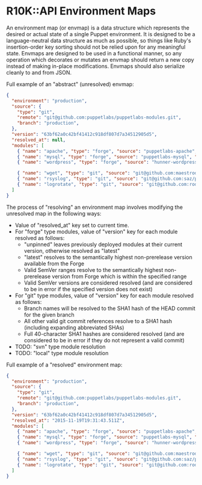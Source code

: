 # R10K::API Environment Maps

An environment map (or envmap) is a data structure which represents the desired or actual state of a single Puppet environment. It is designed to be a language-neutral data structure as much as possible, so things like Ruby's insertion-order key sorting should not be relied upon for any meaningful state. Envmaps are designed to be used in a functional manner, so any operation which decorates or mutates an envmap should return a new copy instead of making in-place modifications. Envmaps should also serialize cleanly to and from JSON.

Full example of an "abstract" (unresolved) envmap:

```json
{
  "environment": "production",
  "source": {
    "type": "git",
    "remote": "git@github.com:puppetlabs/puppetlabs-modules.git",
    "branch": "production",
  },
  "version": "63bf62a0c42bf41412c918df807d7a34512905d5",
  "resolved_at": null,
  "modules": [
    { "name": "apache", "type": "forge", "source": "puppetlabs-apache", "version": "unpinned" },
    { "name": "mysql", "type": "forge", "source": "puppetlabs-mysql", "version": "latest" },
    { "name": "wordpress", "type": "forge", "source": "hunner-wordpress", "version": "1.0.x" },

    { "name": "wget", "type": "git", "source": "git@github.com:maestrodev/puppet-wget.git", "version": "master" },
    { "name": "rsyslog", "type": "git", "source": "git@github.com:saz/puppet-rsyslog.git", "version": "v3.4.0" },
    { "name": "logrotate", "type": "git", "source": "git@github.com:rodjek/puppet-logrotate.git", "version": "e5464e8646b0877eb6cd2dd43c5117149bd35c14" }
  ]
}
```

The process of "resolving" an environment map involves modifying the unresolved map in the following ways:

* Value of "resolved\_at" key set to current time.
* For "forge" type modules, value of "version" key for each module resolved as follows:
  * "unpinned" leaves previously deployed modules at their current version, otherwise resolved as "latest"
  * "latest" resolves to the semantically highest non-prerelease version available from the Forge
  * Valid SemVer ranges resolve to the semantically highest non-prerelease version from Forge which is within the specified range
  * Valid SemVer versions are considered resolved (and are considered to be in error if the specified version does not exist)
* For "git" type modules, value of "version" key for each module resolved as follows:
  * Branch names will be resolved to the SHA1 hash of the HEAD commit for the given branch
  * All other valid git commit references resolve to a SHA1 hash (including expanding abbreviated SHAs)
  * Full 40-character SHA1 hashes are considered resolved (and are considered to be in error if they do not represent a valid commit)
* TODO: "svn" type module resolution
* TODO: "local" type module resolution

Full example of a "resolved" environment map:

```json
{
  "environment": "production",
  "source": {
    "type": "git",
    "remote": "git@github.com:puppetlabs/puppetlabs-modules.git",
    "branch": "production",
  },
  "version": "63bf62a0c42bf41412c918df807d7a34512905d5",
  "resolved_at": "2015-11-19T19:31:43.511Z",
  "modules": [
    { "name": "apache", "type": "forge", "source": "puppetlabs-apache", "version": "1.7.0" },
    { "name": "mysql", "type": "forge", "source": "puppetlabs-mysql", "version": "3.6.1" },
    { "name": "wordpress", "type": "forge", "source": "hunner-wordpress", "version": "1.0.0" },

    { "name": "wget", "type": "git", "source": "git@github.com:maestrodev/puppet-wget.git", "version": "743d24f80c77d2769af5af7306f2ab3af177ac84" },
    { "name": "rsyslog", "type": "git", "source": "git@github.com:saz/puppet-rsyslog.git", "version": "e6dddeec8b71cda20d3a682af7b973e3027f4f01" },
    { "name": "logrotate", "type": "git", "source": "git@github.com:rodjek/puppet-logrotate.git", "version": "e5464e8646b0877eb6cd2dd43c5117149bd35c14" }
  ]
}
```
